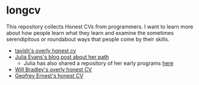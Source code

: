 # longcv

This repository collects Honest CVs from programmers. I want to learn more about how people learn what they learn and examine the sometimes serendipitous or roundabout ways that people come by their skills.

* [tavish's overly honest cv](bio.md)
* [Julia Evans's blog post about her path](http://jvns.ca/blog/2015/02/17/how-i-learned-to-program-in-10-years/)
  * Julia has also shared a repository of her early programs [here](https://github.com/jvns/julias-first-programs)
* [Will Bradley's overly honest CV](https://github.com/tarmstrong/longcv/blob/master/zyphlar-bio.md)
* [Geofrey Ernest's honest CV](https://github.com/tarmstrong/longcv/blob/master/gernest-bio.md)
